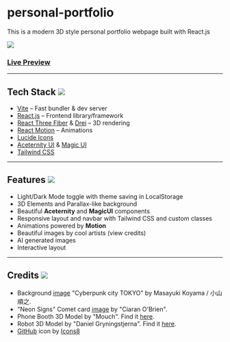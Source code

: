 # personal-portfolio
This is a modern 3D style personal portfolio webpage built with React.js

![](https://img.icons8.com/?size=100&id=CAAxfIniEgmO&format=png&color=000000)
### [Live Preview](https://personal-portfolio-azure-delta.vercel.app/)

---
## Tech Stack ![](https://img.icons8.com/?size=25&id=1570&format=png&color=ffffff)
- [Vite](https://vitejs.dev/) – Fast bundler & dev server
- [React.js](https://reactjs.org/) – Frontend library/framework
- [React Three Fiber](https://docs.pmnd.rs/react-three-fiber) & [Drei](https://github.com/pmndrs/drei) – 3D rendering
- [React Motion](https://motion.dev/) – Animations
- [Lucide Icons](https://lucide.dev/)
- [Aceternity UI](https://ui.aceternity.com/) & [Magic UI](https://magicui.design/)
- [Tailwind CSS](https://tailwindcss.com/)

---
## Features ![](https://img.icons8.com/?size=28&id=12133&format=png&color=000000)
- Light/Dark Mode toggle with theme saving in LocalStorage
- 3D Elements and Parallax-like background
- Beautiful <b>Aceternity</b> and <b>MagicUI</b> components
- Responsive layout and navbar with Tailwind CSS and custom classes
- Animations powered by <b>Motion</b>
- Beautiful images by cool artists (view credits)
- AI generated images
- Interactive layout
---
## Credits ![](https://img.icons8.com/?size=25&id=jfOdjkwwFrm4&format=png&color=000000)
- Background [image](https://www.artstation.com/artwork/b50vRk) "Cyberpunk city TOKYO" by Masayuki Koyama / 小山順之.
- "Neon Signs" Comet card [image](https://unsplash.com/photos/building-signage-turned-on-during-nighttime-ITu-L0FuPPk) by "Ciaran O'Brien".
- Phone Booth 3D Model by "Mouch". Find it [here](https://sketchfab.com/3d-models/phone-booth-94fca8c5ac9f4974bd4a02e8f571f493).
- Robot 3D Model by "Daniel Gryningstjerna". Find it [here](https://sketchfab.com/3d-models/robot-c46bd21f1d284ae0b4bda7ac577448c2).
- <a target="_blank" href="https://icons8.com/icon/2CZ4L7bKk5lE/github">GitHub</a> icon by <a target="_blank" href="https://icons8.com">Icons8</a>
